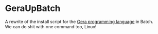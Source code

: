 # GeraUpBatch
A rewrite of the install script for the [Gera programming language](https://github.com/geralang) in Batch. We can do shit with one command too, Linux!
